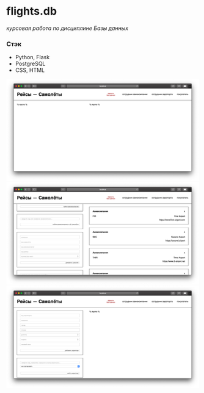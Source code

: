# flights.db
_курсовая работа по дисциплине Базы данных_

### Стэк
* Python, Flask
* PostgreSQL
* CSS, HTML

![Base Screen](https://raw.githubusercontent.com/airatk/flights.db/master/screenshots/base.png)
![Airline Screen](https://raw.githubusercontent.com/airatk/flights.db/master/screenshots/airline.png)
![Airport Screen](https://raw.githubusercontent.com/airatk/flights.db/master/screenshots/airport.png)

